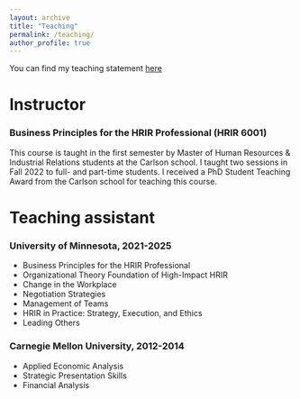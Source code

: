 ```yaml
---
layout: archive
title: "Teaching"
permalink: /teaching/
author_profile: true
---
```


You can find my teaching statement [here](https://drive.google.com/file/d/16pg9YT8ySuLDogEbu0NogtQcc1deUN9j/view?usp=sharing)

# Instructor

### Business Principles for the HRIR Professional (HRIR 6001)

This course is taught in the first semester by Master of Human Resources & Industrial Relations students at the Carlson school. I taught two sessions in Fall 2022 to full- and part-time students. I received a PhD Student Teaching Award from the Carlson school for teaching this course.

# Teaching assistant
### University of Minnesota, 2021-2025
- Business Principles for the HRIR Professional
- Organizational Theory Foundation of High-Impact HRIR
- Change in the Workplace
- Negotiation Strategies
- Management of Teams
- HRIR in Practice: Strategy, Execution, and Ethics
- Leading Others

### Carnegie Mellon University, 2012-2014
- Applied Economic Analysis
- Strategic Presentation Skills
- Financial Analysis
